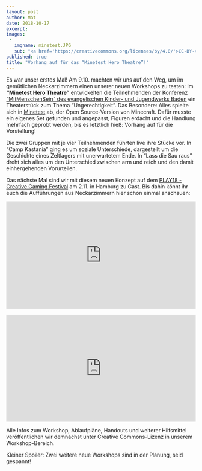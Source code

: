 ```yaml
---
layout: post
author: Mat
date: 2018-10-17
excerpt:
images:
 -
   imgname: minetest.JPG
   sub: "<a href='https://creativecommons.org/licenses/by/4.0/'>CC-BY-4.0</a>, OKF DE, Foto: Lea Pfau"
published: true
title: "Vorhang auf für das “Minetest Hero Theatre”!" 
---
```


Es war unser erstes Mal! Am 9.10. machten wir uns auf den Weg, um im gemütlichen Neckarzimmern einen unserer neuen Workshops zu testen: Im **“Minetest Hero Theatre”** entwickelten die Teilnehmenden der Konferenz [“MitMenschenSein” des evangelischen Kinder- und Jugendwerks Baden](https://ejuba.de/news/display/2018/4/24/mitmenschensein-die-konferenz-vom-08-101018/) ein Theaterstück zum Thema “Ungerechtigkeit”. Das Besondere: Alles spielte sich in [Minetest](https://www.minetest.net/) ab, der Open Source-Version von Minecraft. Dafür musste ein eigenes Set gefunden und angepasst, Figuren erdacht und die Handlung mehrfach geprobt werden, bis es letztlich hieß: Vorhang auf für die Vorstellung! 

Die zwei Gruppen mit je vier Teilnehmenden führten live ihre Stücke vor. In “Camp Kastania” ging es um soziale Unterschiede, dargestellt um die Geschichte eines Zeltlagers mit unerwartetem Ende. In “Lass die Sau raus” dreht sich alles um den Unterschied zwischen arm und reich und den damit einhergehenden Vorurteilen.

Das nächste Mal sind wir mit diesem neuen Konzept auf dem [PLAY18 - Creative Gaming Festival](http://playfestival.de/) am 2.11. in Hamburg zu Gast. Bis dahin könnt ihr euch die Aufführungen aus Neckarzimmern hier schon einmal anschauen: <br>

<div style="position:relative;height:0;padding-bottom:56.25%"><iframe src="https://www.youtube.com/embed/3LtbV-zEO7E?ecver=2" width="640" height="360" frameborder="0" allow="autoplay; encrypted-media" style="position:absolute;width:100%;height:100%;left:0" allowfullscreen></iframe></div> <br>

<div style="position:relative;height:0;padding-bottom:56.25%"><iframe src="https://www.youtube.com/embed/6mO4w0oUmXg?ecver=2" width="640" height="360" frameborder="0" allow="autoplay; encrypted-media" style="position:absolute;width:100%;height:100%;left:0" allowfullscreen></iframe></div> 

Alle Infos zum Workshop, Ablaufpläne, Handouts und weiterer Hilfsmittel veröffentlichen wir demnächst unter Creative Commons-Lizenz in unserem Workshop-Bereich. 

Kleiner Spoiler: Zwei weitere neue Workshops sind in der Planung, seid gespannt!
